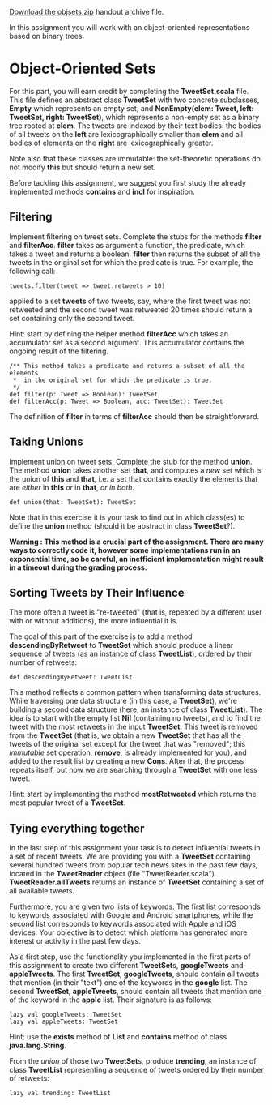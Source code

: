 [Download the objsets.zip](https://moocs.scala-lang.org/~dockermoocs/handouts/scala-3/objsets.zip) handout archive file.

In this assignment you will work with an object-oriented representations based on binary trees.

# Object-Oriented Sets

For this part, you will earn credit by completing the **TweetSet.scala** file. This file defines an abstract class
**TweetSet** with two concrete subclasses, **Empty** which represents an empty set, and
**NonEmpty(elem: Tweet, left: TweetSet, right: TweetSet)**, which represents a non-empty set as a binary tree rooted at
**elem**. The tweets are indexed by their text bodies: the bodies of all tweets on the **left** are lexicographically
smaller than **elem** and all bodies of elements on the **right** are lexicographically greater.

Note also that these classes are immutable: the set-theoretic operations do not modify **this** but should return a new
set.

Before tackling this assignment, we suggest you first study the already implemented methods **contains** and **incl**
for inspiration.

## Filtering

Implement filtering on tweet sets. Complete the stubs for the methods **filter** and **filterAcc**. **filter** takes as
argument a function, the predicate, which takes a tweet and returns a boolean. **filter** then returns the subset of all
the tweets in the original set for which the predicate is true. For example, the following call:

    tweets.filter(tweet => tweet.retweets > 10)

applied to a set **tweets** of two tweets, say, where the first tweet was not retweeted and the second tweet was
retweeted 20 times should return a set containing only the second tweet.

Hint: start by defining the helper method **filterAcc** which takes an accumulator set as a second argument. This
accumulator contains the ongoing result of the filtering.

    /** This method takes a predicate and returns a subset of all the elements
     *  in the original set for which the predicate is true.
     */
    def filter(p: Tweet => Boolean): TweetSet
    def filterAcc(p: Tweet => Boolean, acc: TweetSet): TweetSet

The definition of **filter** in terms of **filterAcc** should then be straightforward.

## Taking Unions

Implement union on tweet sets. Complete the stub for the method **union**. The method **union** takes another set
**that**, and computes a *new* set which is the union of **this** and **that**, i.e. a set that contains exactly the
elements that are *either* in **this** *or* in **that**, *or in both*.

    def union(that: TweetSet): TweetSet

Note that in this exercise it is your task to find out in which class(es) to define the **union** method (should it be
abstract in class **TweetSet**?).

**Warning : This method is a crucial part of the assignment. There are many ways to correctly code it, however some
implementations run in an exponential time, so be careful, an inefficient implementation might result in a timeout
during the grading process.**

## Sorting Tweets by Their Influence

The more often a tweet is "re-tweeted" (that is, repeated by a different user with or without additions), the more
influential it is.

The goal of this part of the exercise is to add a method **descendingByRetweet** to **TweetSet** which should produce a
linear sequence of tweets (as an instance of class **TweetList**), ordered by their number of retweets:

    def descendingByRetweet: TweetList

This method reflects a common pattern when transforming data structures. While traversing one data structure (in this
case, a **TweetSet**), we're building a second data structure (here, an instance of class **TweetList**). The idea is to
start with the empty list **Nil** (containing no tweets), and to find the tweet with the most retweets in the input
**TweetSet**. This tweet is removed from the **TweetSet** (that is, we obtain a new **TweetSet** that has all the tweets
of the original set except for the tweet that was "removed"; this *immutable* set operation, **remove**, is already
implemented for you), and added to the result list by creating a new **Cons**. After that, the process repeats itself,
but now we are searching through a **TweetSet** with one less tweet.

Hint: start by implementing the method **mostRetweeted** which returns the most popular tweet of a **TweetSet**.

## Tying everything together

In the last step of this assignment your task is to detect influential tweets in a set of recent tweets. We are
providing you with a **TweetSet** containing several hundred tweets from popular tech news sites in the past few days,
located in the **TweetReader** object (file "TweetReader.scala"). **TweetReader.allTweets** returns an instance of
**TweetSet** containing a set of all available tweets.

Furthermore, you are given two lists of keywords. The first list corresponds to keywords associated with Google and
Android smartphones, while the second list corresponds to keywords associated with Apple and iOS devices. Your objective
is to detect which platform has generated more interest or activity in the past few days.

As a first step, use the functionality you implemented in the first parts of this assignment to create two different
**TweetSet**s, **googleTweets** and **appleTweets**. The first **TweetSet**, **googleTweets**, should contain all tweets
that mention (in their "text") one of the keywords in the **google** list. The second **TweetSet**, **appleTweets**,
should contain all tweets that mention one of the keyword in the **apple** list. Their signature is as follows:

    lazy val googleTweets: TweetSet
    lazy val appleTweets: TweetSet

Hint: use the **exists** method of **List** and **contains** method of class **java.lang.String**.

From the *union* of those two **TweetSet**s, produce **trending**, an instance of class **TweetList** representing a
sequence of tweets ordered by their number of retweets:

    lazy val trending: TweetList